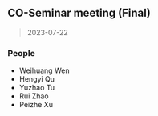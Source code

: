 ## CO-Seminar meeting (Final)

> 2023-07-22

### People

- Weihuang Wen
- Hengyi Qu
- Yuzhao Tu
- Rui Zhao
- Peizhe Xu

